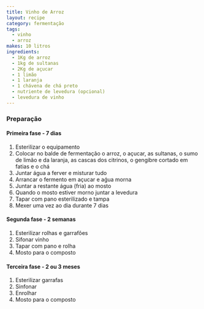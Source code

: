 ```yaml
---
title: Vinho de Arroz
layout: recipe
category: fermentação
tags:
  - vinho
  - arroz
makes: 10 litros
ingredients:
  - 1Kg de arroz
  - 1kg de sultanas
  - 2Kg de açucar
  - 1 limão
  - 1 laranja
  - 1 chávena de chá preto
  - nutriente de levedura (opcional)
  - levedura de vinho
---
```

### Preparação

#### Primeira fase - 7 dias

1. Esterilizar o equipamento
2. Colocar no balde de fermentação o arroz, o açucar, as sultanas, o sumo de limão e da laranja, as cascas dos citrinos, o gengibre cortado em fatias e o chá
3. Juntar água a ferver e misturar tudo
4. Arrancar o fermento em açucar e aǵua morna
5. Juntar a restante água (fria) ao mosto
6. Quando o mosto estiver morno juntar a levedura
7. Tapar com pano esterilizado e tampa
8. Mexer uma vez ao dia durante 7 dias

#### Segunda fase - 2 semanas

1. Esterilizar rolhas e garrafões
2. Sifonar vinho
3. Tapar com pano e rolha
4. Mosto para o composto

#### Terceira fase - 2 ou 3 meses

1. Esterilizar garrafas
2. Sinfonar
3. Enrolhar
4. Mosto para o composto
